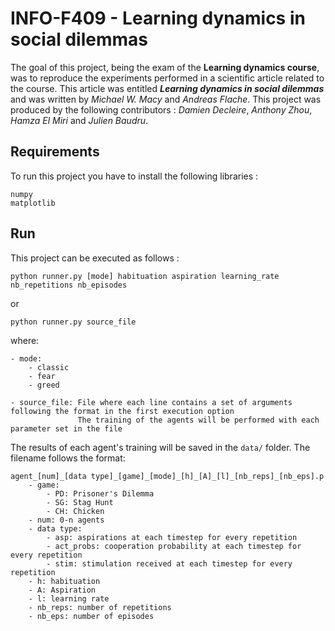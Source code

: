 # INFO-F409 - Learning dynamics in social dilemmas
The goal of this project, being the exam of the **Learning dynamics course**, was to reproduce the experiments performed in a scientific article related to the course. This article was entitled ***Learning dynamics in social dilemmas*** and was written by *Michael W. Macy* and *Andreas Flache*. This project was produced by the following contributors : *Damien Decleire*, *Anthony Zhou*, *Hamza El Miri* and *Julien Baudru*.

## Requirements
To run this project you have to install the following libraries :
```
numpy
matplotlib
```

## Run
This project can be executed as follows :
```
python runner.py [mode] habituation aspiration learning_rate nb_repetitions nb_episodes
```
or
```
python runner.py source_file
```
where:
```
- mode:
    - classic
    - fear
    - greed
    
- source_file: File where each line contains a set of arguments following the format in the first execution option
               The training of the agents will be performed with each parameter set in the file
```
The results of each agent's training will be saved in the ```data/``` folder. The filename follows the format:
```
agent_[num]_[data type]_[game]_[mode]_[h]_[A]_[l]_[nb_reps]_[nb_eps].p
    - game:
        - PD: Prisoner's Dilemma
        - SG: Stag Hunt
        - CH: Chicken
    - num: 0-n agents
    - data type:
        - asp: aspirations at each timestep for every repetition
        - act_probs: cooperation probability at each timestep for every repetition
        - stim: stimulation received at each timestep for every repetition
    - h: habituation
    - A: Aspiration
    - l: learning rate
    - nb_reps: number of repetitions
    - nb_eps: number of episodes 
```



